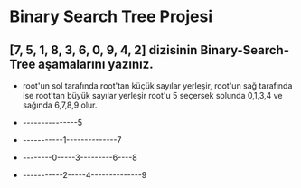 # Binary Search Tree Projesi
## [7, 5, 1, 8, 3, 6, 0, 9, 4, 2] dizisinin Binary-Search-Tree aşamalarını yazınız.

- root'un sol tarafında root'tan küçük sayılar yerleşir, root'un sağ tarafında ise root'tan büyük sayılar yerleşir root'u 5 seçersek solunda 0,1,3,4 ve sağında 6,7,8,9 olur.

- ---------------5
- -----------1--------------7
- --------0-----3---------6----8
- -----------2-----4--------------9
